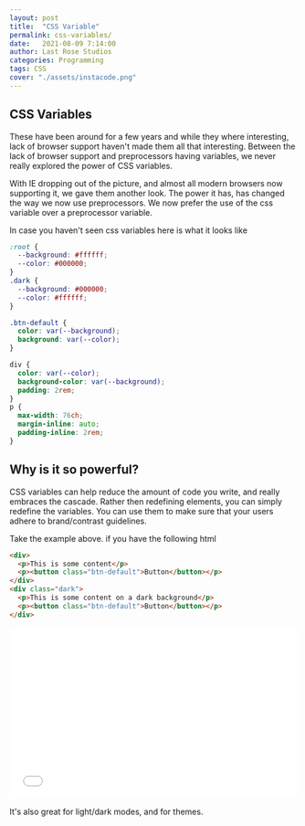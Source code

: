 ```yaml
---
layout: post
title:  "CSS Variable"
permalink: css-variables/
date:   2021-08-09 7:14:00
author: Last Rose Studios
categories: Programming
tags: CSS
cover: "./assets/instacode.png"
---
```


## CSS Variables
These have been around for a few years and while they where interesting, lack of browser support haven't made them all that interesting. Between the lack of browser support and preprocessors having variables, we never really explored the power of CSS variables. 

With IE dropping out of the picture, and almost all modern browsers now supporting it, we gave them another look. The power it has, has changed the way we now use preprocessors. We now prefer the use of the css variable over a preprocessor variable.

In case you haven't seen css variables here is what it looks like
```css
:root {
  --background: #ffffff;
  --color: #000000;
}
.dark {
  --background: #000000;
  --color: #ffffff;
}

.btn-default {
  color: var(--background);
  background: var(--color);
}

div {
  color: var(--color);
  background-color: var(--background);
  padding: 2rem;
}
p {
  max-width: 76ch;
  margin-inline: auto;
  padding-inline: 2rem;
}
```

## Why is it so powerful?
CSS variables can help reduce the amount of code you write, and really embraces the cascade. Rather then redefining elements, you can simply redefine the variables. You can use them to make sure that your users adhere to brand/contrast guidelines.

Take the example above. if you have the following html
```html
<div>
  <p>This is some content</p>
  <p><button class="btn-default">Button</button></p>
</div>
<div class="dark">
  <p>This is some content on a dark background</p>
  <p><button class="btn-default">Button</button></p>
</div>
```
<iframe width="100%" height="300" src="//jsfiddle.net/lastrose/zay0hu37/embedded/result/" allowfullscreen="allowfullscreen" async frameborder="0"></iframe>

It's also great for light/dark modes, and for themes.